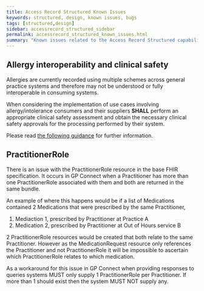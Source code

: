 ```yaml
---
title: Access Record Structured Known Issues
keywords: structured, design, known issues, bugs
tags: [structured,design]
sidebar: accessrecord_structured_sidebar
permalink: accessrecord_structured_known_issues.html
summary: "Known issues related to the Access Record Structured capability pack."
---
```


## Allergy interoperability and clinical safety ##

Allergies are currently recorded using multiple schemes across general practice systems and therefore may not be understood or fully interoperable in consuming systems.

When considering the implementation of use cases involving allergy/intolerance consumers and their suppliers **SHALL** perform an appropriate clinical safety assessment and obtain the necessary clinical safety approvals for the processing performed by their system.

Please read [the following guidance](http://gpconnect.netlify.com/accessrecord_structured_development_allergies_guidance.html#allergyintolerance-interoperability-and-clinical-safety) for further information.

## PractitionerRole

There is an issue with the PractitionerRole resource in the base FHIR specification. It occurs in GP Connect when a Practitioner has more than one PractitionerRole associated with them and both are returned in the same bundle. 

An example of where this happens would be if a list of Medications contained 2 Medications that were prescribed by the same Practitioner,

1. Mediaction 1, prescribed by Practitioner at Practice A
2. Medication 2, prescribed by Practitioner at Out of Hours service B

2 PractitionerRole resources would be created that both relate to the same Practitioner. However as the MedicationRequest resource only references the Practitioner and not PractitionerRole it will be impossible to ascertain which PractitionerRole relates to which medication.

As a workaround for this issue in GP Connect when providing responses to queries systems MUST only supply 1 PractitionerRole per Practitioner. If more than 1 should exist then the system MUST NOT supply any.
